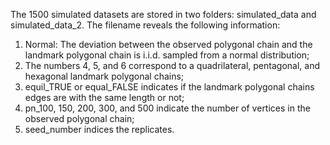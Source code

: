The 1500 simulated datasets are stored in two folders: simulated_data and simulated_data_2. The filename reveals the following information:
1. Normal: The deviation between the observed polygonal chain and the landmark polygonal chain is i.i.d. sampled from a normal distribution;
2. The numbers 4, 5, and 6 correspond to a quadrilateral, pentagonal, and hexagonal landmark polygonal chains;
3. equil_TRUE or equal_FALSE indicates if the landmark polygonal chains edges are with the same length or not;
4. pn_100, 150, 200, 300, and 500 indicate the number of vertices in the observed polygonal chain;
5. seed_number indices the replicates.
